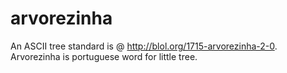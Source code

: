 # arvorezinha
An ASCII tree standard is @ http://blol.org/1715-arvorezinha-2-0. Arvorezinha is portuguese word for little tree.
